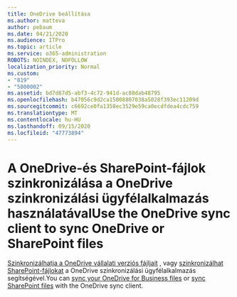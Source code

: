 ```yaml
---
title: OneDrive beállítása
ms.author: matteva
author: pebaum
ms.date: 04/21/2020
ms.audience: ITPro
ms.topic: article
ms.service: o365-administration
ROBOTS: NOINDEX, NOFOLLOW
localization_priority: Normal
ms.custom:
- "819"
- "5800002"
ms.assetid: bd7d87d5-abf3-4c72-941d-ac88dab48795
ms.openlocfilehash: b47056c9d2ca15008807038a5028f393ec11209d
ms.sourcegitcommit: c6692ce0fa1358ec3529e59ca0ecdfdea4cdc759
ms.translationtype: MT
ms.contentlocale: hu-HU
ms.lasthandoff: 09/15/2020
ms.locfileid: "47773894"
---
```

# <a name="use-the-onedrive-sync-client-to-sync-onedrive-or-sharepoint-files"></a><span data-ttu-id="41b38-102">A OneDrive-és SharePoint-fájlok szinkronizálása a OneDrive szinkronizálási ügyfélalkalmazás használatával</span><span class="sxs-lookup"><span data-stu-id="41b38-102">Use the OneDrive sync client to sync OneDrive or SharePoint files</span></span>

<span data-ttu-id="41b38-103">[Szinkronizálhatja a OneDrive vállalati verziós fájljait](https://go.microsoft.com/fwlink/?linkid=533375) , vagy [szinkronizálhat SharePoint-fájlokat](https://go.microsoft.com/fwlink/?linkid=871666) a OneDrive szinkronizálási ügyfélalkalmazás segítségével.</span><span class="sxs-lookup"><span data-stu-id="41b38-103">You can [sync your OneDrive for Business files](https://go.microsoft.com/fwlink/?linkid=533375) or [sync SharePoint files](https://go.microsoft.com/fwlink/?linkid=871666) with the OneDrive sync client.</span></span>
  
